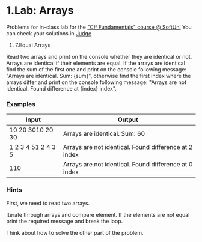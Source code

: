 ﻿# 1.Lab: Arrays

Problems for in-class lab for the [&quot;C#  Fundamentals&quot; course @ SoftUni](https://softuni.bg/modules/57/tech-module-4-0)
You can check your solutions in [Judge](https://judge.softuni.bg/Contests/1202)

1. 7.Equal Arrays

Read two arrays and print on the console whether they are identical or not. Arrays are identical if their elements are equal. If the arrays are identical find the sum of the first one and print on the console following message: &quot;Arrays are identical. Sum: {sum}&quot;, otherwise find the first index where the arrays differ and print on the console following message: &quot;Arrays are not identical. Found difference at {index} index&quot;.

### Examples

| **Input** | **Output** |
| --- | --- |
| 10 20 3010 20 30 | Arrays are identical. Sum: 60 |
| 1 2 3 4 51 2 4 3 5 | Arrays are not identical. Found difference at 2 index |
| 110 | Arrays are not identical. Found difference at 0 index |

### Hints

First, we need to read two arrays.

Iterate through arrays and compare element. If the elements are not equal print the required message and break the loop.

Think about how to solve the other part of the problem.

